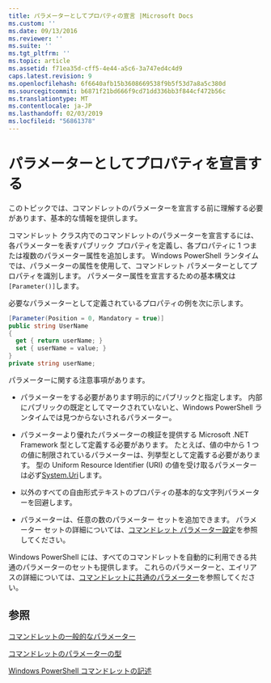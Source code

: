 ```yaml
---
title: パラメーターとしてプロパティの宣言 |Microsoft Docs
ms.custom: ''
ms.date: 09/13/2016
ms.reviewer: ''
ms.suite: ''
ms.tgt_pltfrm: ''
ms.topic: article
ms.assetid: f71ea35d-cff5-4e44-a5c6-3a747ed4c4d9
caps.latest.revision: 9
ms.openlocfilehash: 6f6640afb15b3608669538f9b5f53d7a8a5c380d
ms.sourcegitcommit: b6871f21bd666f9cd71dd336bb3f844cf472b56c
ms.translationtype: MT
ms.contentlocale: ja-JP
ms.lasthandoff: 02/03/2019
ms.locfileid: "56861378"
---
```

# <a name="declaring-properties-as-parameters"></a>パラメーターとしてプロパティを宣言する

このトピックでは、コマンドレットのパラメーターを宣言する前に理解する必要があります、基本的な情報を提供します。

コマンドレット クラス内でのコマンドレットのパラメーターを宣言するには、各パラメーターを表すパブリック プロパティを定義し、各プロパティに 1 つまたは複数のパラメーター属性を追加します。 Windows PowerShell ランタイムでは、パラメーターの属性を使用して、コマンドレット パラメーターとしてプロパティを識別します。 パラメーター属性を宣言するための基本構文は`[Parameter()]`します。

必要なパラメーターとして定義されているプロパティの例を次に示します。

```csharp
[Parameter(Position = 0, Mandatory = true)]
public string UserName
{
  get { return userName; }
  set { userName = value; }
}
private string userName;
```

パラメーターに関する注意事項があります。

- パラメーターをする必要があります明示的にパブリックと指定します。 内部にパブリックの既定としてマークされていないと、Windows PowerShell ランタイムでは見つからないされるパラメーター。

- パラメーターより優れたパラメーターの検証を提供する Microsoft .NET Framework 型として定義する必要があります。 たとえば、値の中から 1 つの値に制限されているパラメーターは、列挙型として定義する必要があります。 型の Uniform Resource Identifier (URI) の値を受け取るパラメーターは必ず[System.Uri](/dotnet/api/System.Uri)します。

- 以外のすべての自由形式テキストのプロパティの基本的な文字列パラメーターを回避します。

- パラメーターは、任意の数のパラメーター セットを追加できます。 パラメーター セットの詳細については、[コマンドレット パラメーター設定](./cmdlet-parameter-sets.md)を参照してください。

Windows PowerShell には、すべてのコマンドレットを自動的に利用できる共通のパラメーターのセットも提供します。 これらのパラメーターと、エイリアスの詳細については、[コマンドレットに共通のパラメーター](./common-parameter-names.md)を参照してください。

## <a name="see-also"></a>参照

[コマンドレットの一般的なパラメーター](./common-parameter-names.md)

[コマンドレットのパラメーターの型](./types-of-cmdlet-parameters.md)

[Windows PowerShell コマンドレットの記述](./writing-a-windows-powershell-cmdlet.md)
